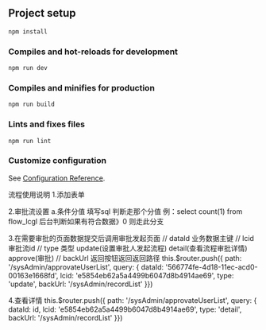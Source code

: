 # 

## Project setup
```
npm install
```

### Compiles and hot-reloads for development
```
npm run dev
```

### Compiles and minifies for production
```
npm run build
```

### Lints and fixes files
```
npm run lint
```

### Customize configuration
See [Configuration Reference](https://cli.vuejs.org/config/).


流程使用说明
1.添加表单  

2.审批流设置
 a.条件分值 填写sql 判断走那个分值 例：select count(1) from flow_lcgl 后台判断如果有符合数据》0 则走此分支

3.在需要审批的页面数据提交后调用审批发起页面
// dataId 业务数据主键
// lcid 审批流id
// type 类型 update(设置审批人发起流程) detail(查看流程审批详情) approve(审批)
// backUrl 返回按钮返回返回路径
this.$router.push({ path: '/sysAdmin/approvateUserList', query: { dataId: '566774fe-4d18-11ec-acd0-00163e1668fd', lcid: 'e5854eb62a5a4499b6047d8b4914ae69', type: 'update', backUrl: '/sysAdmin/recordList' }})

4.查看详情
this.$router.push({ path: '/sysAdmin/approvateUserList', query: { dataId: id, lcid: 'e5854eb62a5a4499b6047d8b4914ae69', type: 'detail', backUrl: '/sysAdmin/recordList' }})